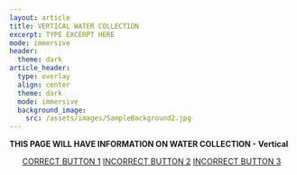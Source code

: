 ```yaml
---
layout: article
title: VERTICAL WATER COLLECTION
excerpt: TYPE EXCERPT HERE
mode: immersive
header:
  theme: dark
article_header:
  type: overlay
  align: center
  theme: dark
  mode: immersive
  background_image:
    src: /assets/images/SampleBackground2.jpg
---
```


**THIS PAGE WILL HAVE INFORMATION ON WATER COLLECTION - Vertical**


<p align="center">
<a class="button button--outline-primary button--pill" href="VerticalStoring1">CORRECT BUTTON 1</a> <a class="button button--outline-primary button--pill" href="VerticalStoring2">INCORRECT BUTTON 2</a> <a class="button button--outline-primary button--pill" href="VerticalStoring2">INCORRECT BUTTON 3</a></p>